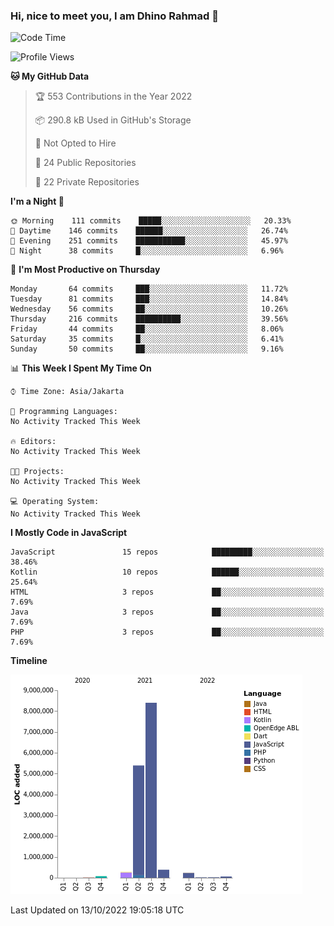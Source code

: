 ### Hi, nice to meet you, I am Dhino Rahmad 👋
<!--START_SECTION:waka-->
![Code Time](http://img.shields.io/badge/Code%20Time-0%20secs-blue)

![Profile Views](http://img.shields.io/badge/Profile%20Views-0-blue)

**🐱 My GitHub Data** 

> 🏆 553 Contributions in the Year 2022
 > 
> 📦 290.8 kB Used in GitHub's Storage 
 > 
> 🚫 Not Opted to Hire
 > 
> 📜 24 Public Repositories 
 > 
> 🔑 22 Private Repositories  
 > 
**I'm a Night 🦉** 

```text
🌞 Morning    111 commits    █████░░░░░░░░░░░░░░░░░░░░   20.33% 
🌆 Daytime    146 commits    ██████░░░░░░░░░░░░░░░░░░░   26.74% 
🌃 Evening    251 commits    ███████████░░░░░░░░░░░░░░   45.97% 
🌙 Night      38 commits     █░░░░░░░░░░░░░░░░░░░░░░░░   6.96%

```
📅 **I'm Most Productive on Thursday** 

```text
Monday       64 commits     ███░░░░░░░░░░░░░░░░░░░░░░   11.72% 
Tuesday      81 commits     ███░░░░░░░░░░░░░░░░░░░░░░   14.84% 
Wednesday    56 commits     ██░░░░░░░░░░░░░░░░░░░░░░░   10.26% 
Thursday     216 commits    ██████████░░░░░░░░░░░░░░░   39.56% 
Friday       44 commits     ██░░░░░░░░░░░░░░░░░░░░░░░   8.06% 
Saturday     35 commits     █░░░░░░░░░░░░░░░░░░░░░░░░   6.41% 
Sunday       50 commits     ██░░░░░░░░░░░░░░░░░░░░░░░   9.16%

```


📊 **This Week I Spent My Time On** 

```text
⌚︎ Time Zone: Asia/Jakarta

💬 Programming Languages: 
No Activity Tracked This Week

🔥 Editors: 
No Activity Tracked This Week

🐱‍💻 Projects: 
No Activity Tracked This Week

💻 Operating System: 
No Activity Tracked This Week

```

**I Mostly Code in JavaScript** 

```text
JavaScript               15 repos            █████████░░░░░░░░░░░░░░░░   38.46% 
Kotlin                   10 repos            ██████░░░░░░░░░░░░░░░░░░░   25.64% 
HTML                     3 repos             ██░░░░░░░░░░░░░░░░░░░░░░░   7.69% 
Java                     3 repos             ██░░░░░░░░░░░░░░░░░░░░░░░   7.69% 
PHP                      3 repos             ██░░░░░░░░░░░░░░░░░░░░░░░   7.69%

```


**Timeline**

![Chart not found](https://raw.githubusercontent.com/Dhino12/Dhino12/master/charts/bar_graph.png) 


 Last Updated on 13/10/2022 19:05:18 UTC
<!--END_SECTION:waka-->
 
